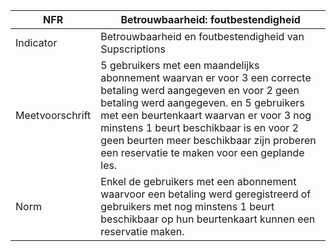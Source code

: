 | NFR             | Betrouwbaarheid: foutbestendigheid                                                                                                                                                                                                                                                                                                           |
|-----------------|----------------------------------------------------------------------------------------------------------------------------------------------------------------------------------------------------------------------------------------------------------------------------------------------------------------------------------------------|
| Indicator       | Betrouwbaarheid en foutbestendigheid van Supscriptions                                                                                                                                                                                                                                                                                       |
| Meetvoorschrift | 5 gebruikers met een maandelijks abonnement waarvan er voor 3 een correcte betaling werd aangegeven en voor 2 geen betaling werd aangegeven. en 5 gebruikers met een beurtenkaart waarvan er voor 3 nog minstens 1 beurt beschikbaar is en voor 2 geen beurten meer beschikbaar zijn proberen een reservatie te maken voor een geplande les. |
| Norm            | Enkel de gebruikers met een abonnement waarvoor een betaling werd geregistreerd of gebruikers met nog minstens 1 beurt beschikbaar op hun beurtenkaart kunnen een reservatie maken.                                                                                                                                                          |
